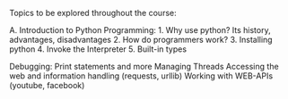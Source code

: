 Topics to be explored throughout the course:

A. Introduction to Python Programming:
    1. Why use python? Its history, advantages, disadvantages
    2. How do programmers work?
    3. Installing python
    4. Invoke the Interpreter
    5. Built-in types
    

Debugging: Print statements and more
Managing Threads
Accessing the web and information handling (requests, urllib)
Working with WEB-APIs (youtube, facebook)
